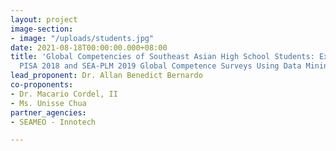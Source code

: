 ```yaml
---
layout: project
image-section:
- image: "/uploads/students.jpg"
date: 2021-08-18T00:00:00.000+08:00
title: 'Global Competencies of Southeast Asian High School Students: Exploring the
  PISA 2018 and SEA-PLM 2019 Global Competence Surveys Using Data Mining Approaches'
lead_proponent: Dr. Allan Benedict Bernardo
co-proponents:
- Dr. Macario Cordel, II
- Ms. Unisse Chua
partner_agencies:
- SEAMEO - Innotech

---
```

